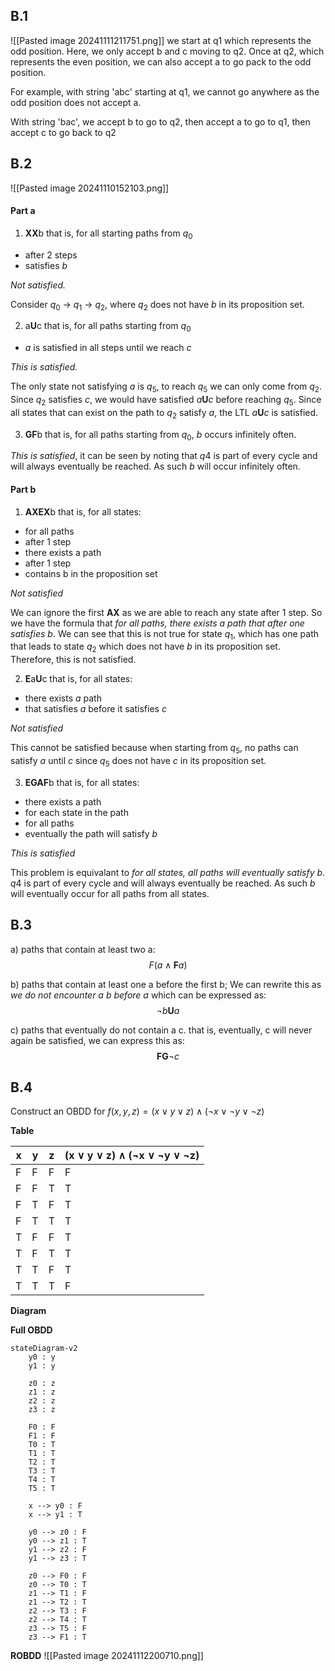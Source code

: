 ## B.1
![[Pasted image 20241111211751.png]]
we start at q1 which represents the odd position. Here, we only accept b and c moving to q2. Once at q2, which represents the even position, we can also accept a to go pack to the odd position.

For example, with string 'abc' starting at q1, we cannot go anywhere as the odd position does not accept a.  
  
With string 'bac', we accept b to go to q2, then accept a to go to q1, then accept c to go back to q2
## B.2
![[Pasted image 20241110152103.png]]

#### Part a
1. **XX**b
that is, for all starting paths from $q_0$
- after 2 steps
- satisfies $b$

*Not satisfied.*

Consider $q_0$ -> $q_1$ -> $q_2$, where $q_2$ does not have $b$ in its proposition set.

2. a**U**c
that is, for all paths starting from $q_0$
- $a$ is satisfied in all steps until we reach $c$

*This is satisfied.*

The only state not satisfying $a$ is $q_5$, to reach $q_5$ we can only come from $q_2$. Since $q_2$ satisfies $c$, we would have satisfied $a\textbf{U}c$ before reaching $q_5$. Since all states that can exist on the path to $q_2$ satisfy $a$, the LTL $a\textbf{U}c$ is satisfied.

3. **GF**b
that is, for all paths starting from $q_0$, $b$ occurs infinitely often.

*This is satisfied*, it can be seen by noting that $q4$ is part of every cycle and will always eventually be reached. As such $b$ will occur infinitely often.

#### Part b
1. **AXEX**b
that is, for all states:
- for all paths
- after 1 step
- there exists a path
- after 1 step
- contains b in the proposition set

*Not satisfied*

We can ignore the first **AX** as we are able to reach any state after 1 step. So we have the formula that *for all paths, there exists a path that after one satisfies b*.
We can see that this is not true for state $q_1$, which has one path that leads to state $q_2$ which does not have $b$ in its proposition set. Therefore, this is not satisfied.

2. **E**a**U**c
that is, for all states:
- there exists $a$ path
- that satisfies $a$ before it satisfies $c$

*Not satisfied*

This cannot be satisfied because when starting from $q_5$, no paths can satisfy $a$ until $c$ since $q_5$ does not have $c$ in its proposition set.

3. **EGAF**b
that is, for all states:
- there exists a path
- for each state in the path
- for all paths
- eventually the path will satisfy $b$

*This is satisfied*

This problem is equivalant to *for all states, all paths will eventually satisfy b*. $q4$ is part of every cycle and will always eventually be reached. As such $b$ will eventually occur for all paths from all states.

## B.3
a) paths that contain at least two a:
$$F(a\wedge\textbf{F}a)$$

b) paths that contain at least one a before the first b; We can rewrite this as *we do not encounter a $b$ before $a$* which can be expressed as:
$$\neg b \textbf{U} a$$

c) paths that eventually do not contain a c. that is, eventually, c will never again be satisfied, we can express this as: 
$$\textbf{FG}\neg c$$

## B.4
Construct an OBDD for $f(x, y, z) = (x ∨ y ∨ z) ∧ (¬x ∨ ¬y ∨ ¬z)$

**Table**

| x   | y   | z   | (x ∨ y ∨ z) ∧ (¬x ∨ ¬y ∨ ¬z) |
| --- | --- | --- | ---------------------------- |
| F   | F   | F   | F                            |
| F   | F   | T   | T                            |
| F   | T   | F   | T                            |
| F   | T   | T   | T                            |
| T   | F   | F   | T                            |
| T   | F   | T   | T                            |
| T   | T   | F   | T                            |
| T   | T   | T   | F                            |

**Diagram**

**Full OBDD**
```mermaid
stateDiagram-v2
	y0 : y
	y1 : y

	z0 : z
	z1 : z
	z2 : z
	z3 : z
		
	F0 : F
	F1 : F
	T0 : T 
	T1 : T
	T2 : T
	T3 : T
	T4 : T
	T5 : T

	x --> y0 : F
	x --> y1 : T

	y0 --> z0 : F
	y0 --> z1 : T
	y1 --> z2 : F
	y1 --> z3 : T

	z0 --> F0 : F
	z0 --> T0 : T
	z1 --> T1 : F
	z1 --> T2 : T
	z2 --> T3 : F
	z2 --> T4 : T
	z3 --> T5 : F
	z3 --> F1 : T
```

**ROBDD**
![[Pasted image 20241112200710.png]]